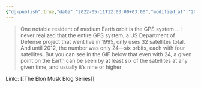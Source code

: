 ```yaml
---
{"dg-publish":true,"date":"2022-05-11T12:03:00+03:00","modified_at":"2022-05-20T22:18:15+03:00","titile":"GPS only uses 32 satellites","permalink":"/quotes/202205111203/","dgHomeLink":false,"dgPassFrontmatter":true}
---
```



> One notable resident of medium Earth orbit is the GPS system ... I never realized that the entire GPS system, a US Department of Defense project that went live in 1995, only uses 32 satellites total. And until 2012, the number was only 24—six orbits, each with four satellites. But you can see in the GIF below that even with 24, a given point on the Earth can be seen by at least six of the satellites at any given time, and usually it’s nine or higher

Link:: [[The Elon Musk Blog Series]]
